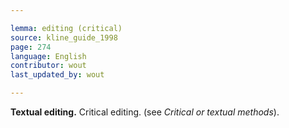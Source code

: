 ```yaml
---

lemma: editing (critical)
source: kline_guide_1998
page: 274
language: English
contributor: wout
last_updated_by: wout

---
```


**Textual editing.** Critical editing. (see _Critical or textual methods_).
